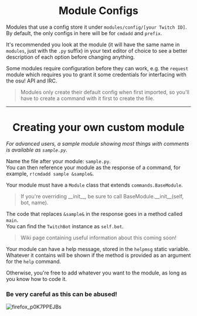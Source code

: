 <div align="center">

# Module Configs

</div>

Modules that use a config store it under `modules/config/[your Twitch ID]`. By default, the only configs in here will be for `cmdadd` and `prefix`.

It's recommended you look at the module (it will have the same name in `modules`, just with the `.py` suffix) in your text editor of choice to see a better description of each option before changing anything.

Some modules require configuration before they can work, e.g. the `request` module which requires you to grant it some credentials for interfacing with the osu! API and IRC.

> Modules only create their default config when first imported, so you'll have to create a command with it first to create the file.

---

<div align="center">

# Creating your own custom module

</div>

*For advanced users, a sample module showing most things with comments is available as `sample.py`.*

Name the file after your module: `sample.py`.<br/>
You can then reference your module as the response of a command, for example, `r!cmdadd sample &sample&`.

Your module must have a `Module` class that extends `commands.BaseModule`.<br/>
> If you're overriding \_\_init__, be sure to call BaseModule.\_\_init__(self, bot, name).

The code that replaces `&sample&` in the response goes in a method called `main`.<br/>
You can find the `TwitchBot` instance as `self.bot`.<br/>

> Wiki page containing useful information about this coming soon!

Your module can have a help message, stored in the `helpmsg` static variable.
Whatever it contains will be shown if the method is provided as an argument for the `help` command.<br/>

Otherwise, you're free to add whatever you want to the module, as long as you know how to code it.

### **Be very careful as this can be abused!**<br/>

![firefox_p0K7PPEJBs](https://user-images.githubusercontent.com/47289484/193102564-6245c687-6e25-4f90-a1a8-37d6d2fb91da.png)
